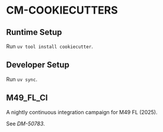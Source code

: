 # CM-COOKIECUTTERS

## Runtime Setup
Run `uv tool install cookiecutter`.

## Developer Setup
Run `uv sync`.

## M49_FL_CI
A nightly continuous integration campaign for M49 FL (2025).

See *DM-50783*.
